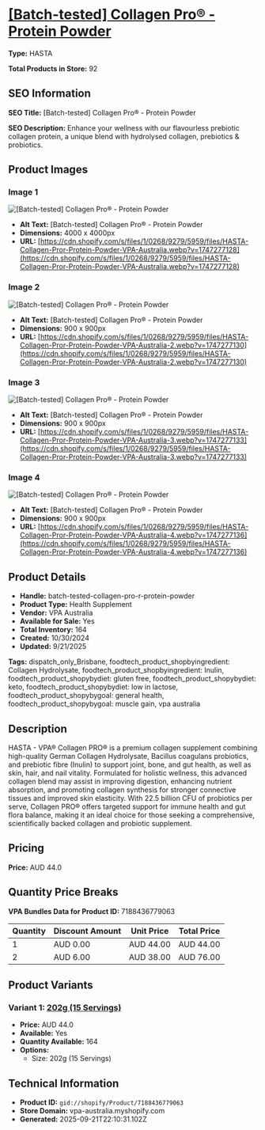 # [[Batch-tested] Collagen Pro® - Protein Powder](https://vpa-australia.myshopify.com/products/batch-tested-collagen-pro-r-protein-powder)

**Type:** HASTA

**Total Products in Store:** 92

## SEO Information

**SEO Title:** [Batch-tested] Collagen Pro® - Protein Powder

**SEO Description:** Enhance your wellness with our flavourless prebiotic collagen protein, a unique blend with hydrolysed collagen, prebiotics & probiotics.

## Product Images

### Image 1
![[Batch-tested] Collagen Pro® - Protein Powder](https://cdn.shopify.com/s/files/1/0268/9279/5959/files/HASTA-Collagen-Pror-Protein-Powder-VPA-Australia.webp?v=1747277128)

- **Alt Text:** [Batch-tested] Collagen Pro® - Protein Powder
- **Dimensions:** 4000 x 4000px
- **URL:** [https://cdn.shopify.com/s/files/1/0268/9279/5959/files/HASTA-Collagen-Pror-Protein-Powder-VPA-Australia.webp?v=1747277128](https://cdn.shopify.com/s/files/1/0268/9279/5959/files/HASTA-Collagen-Pror-Protein-Powder-VPA-Australia.webp?v=1747277128)

### Image 2
![[Batch-tested] Collagen Pro® - Protein Powder](https://cdn.shopify.com/s/files/1/0268/9279/5959/files/HASTA-Collagen-Pror-Protein-Powder-VPA-Australia-2.webp?v=1747277130)

- **Alt Text:** [Batch-tested] Collagen Pro® - Protein Powder
- **Dimensions:** 900 x 900px
- **URL:** [https://cdn.shopify.com/s/files/1/0268/9279/5959/files/HASTA-Collagen-Pror-Protein-Powder-VPA-Australia-2.webp?v=1747277130](https://cdn.shopify.com/s/files/1/0268/9279/5959/files/HASTA-Collagen-Pror-Protein-Powder-VPA-Australia-2.webp?v=1747277130)

### Image 3
![[Batch-tested] Collagen Pro® - Protein Powder](https://cdn.shopify.com/s/files/1/0268/9279/5959/files/HASTA-Collagen-Pror-Protein-Powder-VPA-Australia-3.webp?v=1747277133)

- **Alt Text:** [Batch-tested] Collagen Pro® - Protein Powder
- **Dimensions:** 900 x 900px
- **URL:** [https://cdn.shopify.com/s/files/1/0268/9279/5959/files/HASTA-Collagen-Pror-Protein-Powder-VPA-Australia-3.webp?v=1747277133](https://cdn.shopify.com/s/files/1/0268/9279/5959/files/HASTA-Collagen-Pror-Protein-Powder-VPA-Australia-3.webp?v=1747277133)

### Image 4
![[Batch-tested] Collagen Pro® - Protein Powder](https://cdn.shopify.com/s/files/1/0268/9279/5959/files/HASTA-Collagen-Pror-Protein-Powder-VPA-Australia-4.webp?v=1747277136)

- **Alt Text:** [Batch-tested] Collagen Pro® - Protein Powder
- **Dimensions:** 900 x 900px
- **URL:** [https://cdn.shopify.com/s/files/1/0268/9279/5959/files/HASTA-Collagen-Pror-Protein-Powder-VPA-Australia-4.webp?v=1747277136](https://cdn.shopify.com/s/files/1/0268/9279/5959/files/HASTA-Collagen-Pror-Protein-Powder-VPA-Australia-4.webp?v=1747277136)

## Product Details

- **Handle:** batch-tested-collagen-pro-r-protein-powder
- **Product Type:** Health Supplement
- **Vendor:** VPA Australia
- **Available for Sale:** Yes
- **Total Inventory:** 164
- **Created:** 10/30/2024
- **Updated:** 9/21/2025

**Tags:** dispatch_only_Brisbane, foodtech_product_shopbyingredient: Collagen Hydrolysate, foodtech_product_shopbyingredient: Inulin, foodtech_product_shopybydiet: gluten free, foodtech_product_shopybydiet: keto, foodtech_product_shopybydiet: low in lactose, foodtech_product_shopybygoal: general health, foodtech_product_shopybygoal: muscle gain, vpa australia

## Description

HASTA - VPA® Collagen PRO® is a premium collagen supplement combining high-quality German Collagen Hydrolysate, Bacillus coagulans probiotics, and prebiotic fibre (Inulin) to support joint, bone, and gut health, as well as skin, hair, and nail vitality. Formulated for holistic wellness, this advanced collagen blend may assist in improving digestion, enhancing nutrient absorption, and promoting collagen synthesis for stronger connective tissues and improved skin elasticity. With 22.5 billion CFU of probiotics per serve, Collagen PRO® offers targeted support for immune health and gut flora balance, making it an ideal choice for those seeking a comprehensive, scientifically backed collagen and probiotic supplement.

## Pricing

**Price:** AUD 44.0

## Quantity Price Breaks

**VPA Bundles Data for Product ID:** 7188436779063

| Quantity | Discount Amount | Unit Price | Total Price |
|----------|----------------|------------|-------------|
| 1 | AUD 0.00 | AUD 44.00 | AUD 44.00 |
| 2 | AUD 6.00 | AUD 38.00 | AUD 76.00 |

## Product Variants

### Variant 1: [202g (15 Servings)](https://vpa-australia.myshopify.com/products/batch-tested-collagen-pro-r-protein-powder)

- **Price:** AUD 44.0
- **Available:** Yes
- **Quantity Available:** 164
- **Options:**
  - Size: 202g (15 Servings)

## Technical Information

- **Product ID:** `gid://shopify/Product/7188436779063`
- **Store Domain:** vpa-australia.myshopify.com
- **Generated:** 2025-09-21T22:10:31.102Z

